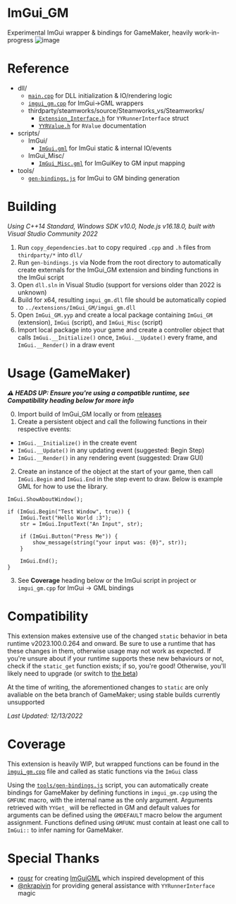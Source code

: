 # ImGui_GM
Experimental ImGui wrapper & bindings for GameMaker, heavily work-in-progress
![image](https://user-images.githubusercontent.com/6483989/207411258-d49b0569-397d-4c2d-9349-b434f8ef2a76.png)

# Reference
- dll/
  - [`main.cpp`](https://github.com/nommiin/ImGui_GM/blob/main/dll/main.cpp) for DLL initialization & IO/rendering logic
  - [`imgui_gm.cpp`](https://github.com/nommiin/ImGui_GM/blob/main/dll/imgui_gm.cpp) for ImGui->GML wrappers
  - thirdparty/steamworks/source/Steamworks_vs/Steamworks/
    - [`Extension_Interface.h`](https://github.com/YoYoGames/GMEXT-Steamworks/blob/main/source/Steamworks_vs/Steamworks/Extension_Interface.h) for `YYRunnerInterface` struct 
    - [`YYRValue.h`](https://github.com/YoYoGames/GMEXT-Steamworks/blob/main/source/Steamworks_vs/Steamworks/YYRValue.h) for `RValue` documentation 
- scripts/
  - ImGui/
    - [`ImGui.gml`](https://github.com/nommiin/ImGui_GM/blob/main/scripts/ImGui/ImGui.gml) for ImGui static & internal IO/events
  - ImGui_Misc/
    - [`ImGui_Misc.gml`](https://github.com/nommiin/ImGui_GM/blob/main/scripts/ImGui_Misc/ImGui_Misc.gml) for ImGuiKey to GM input mapping
- tools/
  - [`gen-bindings.js`](https://github.com/nommiin/ImGui_GM/blob/main/tools/gen-bindings.js) for ImGui to GM binding generation

# Building
*Using C++14 Standard, Windows SDK v10.0, Node.js v16.18.0, built with Visual Studio Community 2022*

1. Run `copy_dependencies.bat` to copy required `.cpp` and `.h` files from `thirdparty/*` into `dll/`
2. Run `gen-bindings.js` via Node from the root directory to automatically create externals for the ImGui_GM extension and binding functions in the ImGui script
2. Open `dll.sln` in Visual Studio (support for versions older than 2022 is unknown)
3. Build for x64, resulting `imgui_gm.dll` file should be automatically copied to `../extensions/ImGui_GM/imgui_gm.dll`
4. Open `ImGui_GM.yyp` and create a local package containing `ImGui_GM` (extension), `ImGui` (script), and `ImGui_Misc` (script)
5. Import local package into your game and create a controller object that calls `ImGui.__Initialize()` once, `ImGui.__Update()` every frame, and `ImGui.__Render()` in a draw event

# Usage (GameMaker)
***⚠️ HEADS UP: Ensure you're using a compatible runtime, see Compatibility heading below for more info***

0. Import build of ImGui_GM locally or from [releases](https://github.com/nommiin/ImGui_GM/releases/tag/build)
1. Create a persistent object and call the following functions in their respective events:
  - `ImGui.__Initialize()` in the create event
  - `ImGui.__Update()` in any updating event (suggested: Begin Step)
  - `ImGui.__Render()` in any rendering event (suggested: Draw GUI)
  
2. Create an instance of the object at the start of your game, then call `ImGui.Begin` and `ImGui.End` in the step event to draw. Below is example GML for how to use the library.
```gml
ImGui.ShowAboutWindow();

if (ImGui.Begin("Test Window", true)) {
	ImGui.Text("Hello World :3");
	str = ImGui.InputText("An Input", str);
	
	if (ImGui.Button("Press Me")) {
		show_message(string("your input was: {0}", str));	
	}
	
	ImGui.End();
}
```

3. See **Coverage** heading below or the ImGui script in project or `imgui_gm.cpp` for ImGui -> GML bindings

# Compatibility
This extension makes extensive use of the changed `static` behavior in beta runtime v2023.100.0.264 and onward. Be sure to use a runtime that has these changes in them, otherwise usage may not work as expected. If you're unsure about if your runtime supports these new behaviours or not, check if the `static_get` function exists; if so, you're good! Otherwise, you'll likely need to upgrade (or switch to [the beta](https://gms.yoyogames.com/release-notes-runtime-NuBeta.html))

At the time of writing, the aforementioned changes to `static` are only avaliable on the beta branch of GameMaker; using stable builds currently unsupported

*Last Updated: 12/13/2022*

# Coverage
This extension is heavily WIP, but wrapped functions can be found in the [`imgui_gm.cpp`](https://github.com/nommiin/ImGui_GM/blob/main/dll/imgui_gm.cpp) file and called as static functions via the `ImGui` class

Using the [`tools/gen-bindings.js`](https://github.com/nommiin/ImGui_GM/blob/main/tools/gen-bindings.js) script, you can automatically create bindings for GameMaker by defining functions in `imgui_gm.cpp` using the `GMFUNC` macro, with the internal name as the only argument. Arguments retrieved with `YYGet_` will be reflected in GM and default values for arguments can be defined using the `GMDEFAULT` macro below the argument assignment. Functions defined using `GMFUNC` must contain at least one call to `ImGui::` to infer naming for GameMaker.

# Special Thanks
- [rousr](https://rou.sr/) for creating [ImGuiGML](https://imguigml.rou.sr/) which inspired development of this
- [@nkrapivin](https://github.com/nkrapivin) for providing general assistance with `YYRunnerInterface` magic
